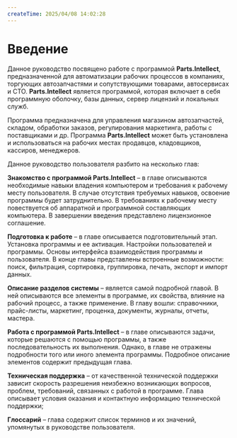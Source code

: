 ```yaml
---
createTime: 2025/04/08 14:02:28
---
```


# Введение

Данное руководство посвящено работе с программой **Parts.Intellect**, предназначенной для автоматизации рабочих процессов в компаниях, торгующих автозапчастями и сопутствующими товарами, автосервисах и СТО. **Parts.Intellect** является программой, которая включает в себя программную оболочку, базы данных, сервер лицензий и локальных служб. 

Программа предназначена для управления магазином автозапчастей, складом, обработки заказов, регулирования маркетинга, работы с поставщиками и др. Программа **Parts.Intellect** может быть установлена и использоваться на рабочих местах продавцов, кладовщиков, кассиров, менеджеров.

Данное руководство пользователя разбито на несколько глав:

**Знакомство с программой Parts.Intellect** – в главе описываются необходимые навыки владения компьютером и требования к рабочему месту пользователя. В случае отсутствия требуемых навыков, освоение программы будет затруднительно. В требованиях к рабочему месту повествуется об аппаратной и программной составляющих компьютера. В завершении введения представлено лицензионное соглашение.

**Подготовка к работе** – в главе описывается подготовительный этап. Установка программы и ее активация. Настройки пользователей и программы. Основы интерфейса взаимодействия программы и пользователя. В конце главы представлены встроенные возможности: поиск, фильтрация, сортировка, группировка, печать, экспорт и импорт данных.

**Описание разделов системы** – является самой подробной главой. В ней описываются все элементы в программе, их свойства, влияние на рабочий процесс, а также применение. В главу вошли: справочники, прайс-листы, маркетинг, проценка, документы, журналы, отчеты, мастера.

**Работа с программой Parts.Intellect** – в главе описываются задачи, которые решаются с помощью программы, а также последовательность их выполнения. Однако, в главе не отражены подробности того или иного элемента программы. Подробное описание элементов содержит предыдущая глава.

**Техническая поддержка** – от качественной технической поддержки зависит скорость разрешения неизбежно возникающих вопросов, проблем, требований, связанных с работой в программе. Глава описывает условия оказания и контактную информацию технической поддержки;

**Глоссарий** – глава содержит список терминов и их значений, упомянутых в руководстве пользователя.